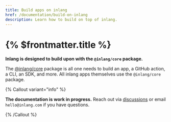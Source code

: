 ```yaml
---
title: Build apps on inlang
href: /documentation/build-on-inlang
description: Learn how to build on top of inlang.
---
```


# {% $frontmatter.title %}

**Inlang is designed to build upon with the `@inlang/core` package.**

The [@inlang/core](https://github.com/inlang/inlang/tree/main/source-code/core) package is all one needs to build an app, a GitHub action, a CLI, an SDK, and more. All inlang apps themselves use the `@inlang/core` package.

{% Callout variant="info" %}

**The documentation is work in progress.** Reach out via [discussions](https://github.com/inlang/inlang/discussions) or email `hello@inlang.com` if you have questions.

{% /Callout %}
